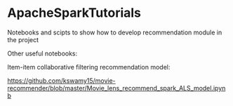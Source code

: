 # ApacheSparkTutorials
Notebooks and scipts to show how to develop recommendation module in the project



Other useful notebooks:

Item-item collaborative filtering recommendation model:

https://github.com/kswamy15/movie-recommender/blob/master/Movie_lens_recommend_spark_ALS_model.ipynb
